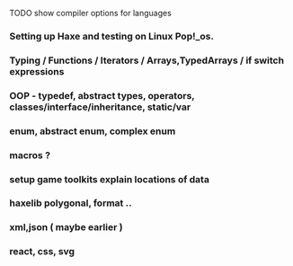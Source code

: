 
TODO show compiler options for languages

### Setting up Haxe and testing on Linux Pop!_os.


### Typing / Functions / Iterators / Arrays,TypedArrays / if switch expressions 

### OOP - typedef, abstract types, operators, classes/interface/inheritance, static/var

### enum, abstract enum, complex enum

### macros ?

### setup game toolkits explain locations of data

### haxelib polygonal, format ..

### xml,json  ( maybe earlier )

### react, css, svg
